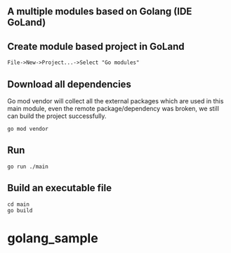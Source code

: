 ## A multiple modules based on Golang (IDE GoLand)

## Create module based project in GoLand
```
File->New->Project...->Select "Go modules"
```

## Download all dependencies
Go mod vendor will collect all the external packages which are used in this main module, even the remote package/dependency was broken, we still can build the project successfully.
```
go mod vendor
```


## Run

```
go run ./main
```

## Build an executable file
```
cd main
go build
```
# golang_sample
